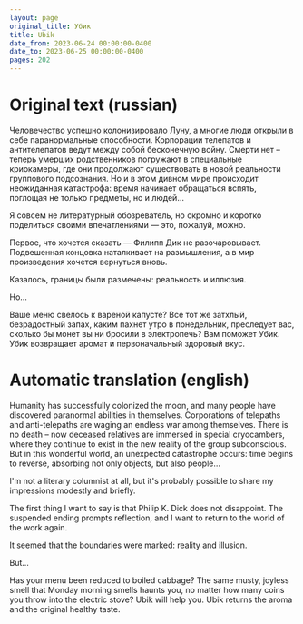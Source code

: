 ```yaml
---
layout: page
original_title: Убик
title: Ubik
date_from: 2023-06-24 00:00:00-0400
date_to: 2023-06-25 00:00:00-0400
pages: 202
---
```


# Original text (russian)

Человечество успешно колонизировало Луну, а многие люди открыли в себе паранормальные способности. Корпорации телепатов и антителепатов ведут между собой бесконечную войну. Смерти нет – теперь умерших родственников погружают в специальные криокамеры, где они продолжают существовать в новой реальности группового подсознания. Но и в этом дивном мире происходит неожиданная катастрофа: время начинает обращаться вспять, поглощая не только предметы, но и людей…

Я совсем не литературный обозреватель, но скромно и коротко поделиться своими впечатлениями — это, пожалуй, можно.

Первое, что хочется сказать — Филипп Дик не разочаровывает. Подвешенная концовка наталкивает на размышления, а в мир произведения хочется вернуться вновь.

Казалось, границы были размечены: реальность и иллюзия.

Но...

Ваше меню свелось к вареной капусте? Все тот же затхлый, безрадостный запах, каким пахнет утро в понедельник, преследует вас, сколько бы монет вы ни бросили в электропечь? Вам поможет Убик. Убик возвращает аромат и первоначальный здоровый вкус.

# Automatic translation (english)

Humanity has successfully colonized the moon, and many people have discovered paranormal abilities in themselves. Corporations of telepaths and anti-telepaths are waging an endless war among themselves. There is no death – now deceased relatives are immersed in special cryocambers, where they continue to exist in the new reality of the group subconscious. But in this wonderful world, an unexpected catastrophe occurs: time begins to reverse, absorbing not only objects, but also people…

I'm not a literary columnist at all, but it's probably possible to share my impressions modestly and briefly.

The first thing I want to say is that Philip K. Dick does not disappoint. The suspended ending prompts reflection, and I want to return to the world of the work again.

It seemed that the boundaries were marked: reality and illusion.

But...

Has your menu been reduced to boiled cabbage? The same musty, joyless smell that Monday morning smells haunts you, no matter how many coins you throw into the electric stove? Ubik will help you. Ubik returns the aroma and the original healthy taste.
